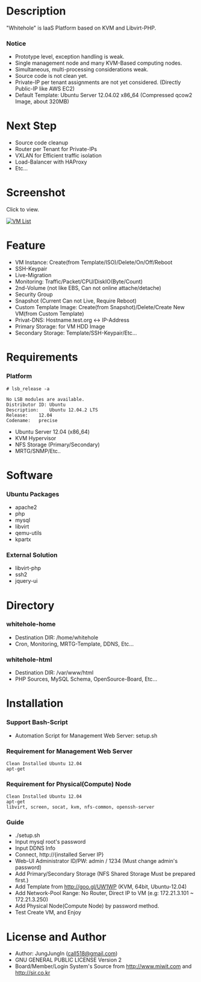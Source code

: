 Description
===========

"Whitehole" is IaaS Platform based on KVM and Libvirt-PHP.

### Notice

* Prototype level, exception handling is weak.
* Single management node and many KVM-Based computing nodes.
* Simultaneous, multi-processing considerations weak.
* Source code is not clean yet.
* Private-IP per tenant assignments are not yet considered. (Directly Public-IP like AWS EC2)
* Default Template: Ubuntu Server 12.04.02 x86_64 (Compressed qcow2 Image, about 320MB)

Next Step
=========

* Source code cleanup
* Router per Tenant for Private-IPs
* VXLAN for Efficient traffic isolation
* Load-Balancer with HAProxy
* Etc...

Screenshot
==========

Click to view.

[![VM List](https://raw.github.com/call518/whitehole/master/screenshot/screenshot-whitehole-1.PNG)](https://raw.github.com/call518/whitehole/master/screenshot/screenshot-whitehole-1.PNG)

Feature
=======

* VM Instance: Create(from Template/ISO)/Delete/On/Off/Reboot
* SSH-Keypair
* Live-Migration
* Monitoring: Traffic/Packet/CPU/DiskIO(Byte/Count)
* 2nd-Volume (not like EBS, Can not online attache/detache)
* Security Group
* Snapshot (Current Can not Live, Require Reboot)
* Custom Template Image: Create(from Snapshot)/Delete/Create New VM(from Custom Template)
* Privat-DNS: Hostname.test.org <-> IP-Address
* Primary Storage: for VM HDD Image
* Secondary Storage: Template/SSH-Keypair/Etc...


Requirements
============

### Platform

	# lsb_release -a

	No LSB modules are available.
	Distributor ID:	Ubuntu
	Description:	Ubuntu 12.04.2 LTS
	Release:	12.04
	Codename:	precise

* Ubuntu Server 12.04 (x86_64)
* KVM Hypervisor
* NFS Storage (Primary/Secondary)
* MRTG/SNMP/Etc..

Software
========

### Ubuntu Packages

* apache2
* php
* mysql
* libvirt
* qemu-utils
* kpartx

### External Solution

* libvirt-php
* ssh2
* jquery-ui

Directory
=========

### whitehole-home

* Destination DIR: /home/whitehole
* Cron, Monitoring, MRTG-Template, DDNS, Etc...

### whitehole-html

* Destination DIR: /var/www/html
* PHP Sources, MySQL Schema, OpenSource-Board, Etc...

Installation
============

### Support Bash-Script

* Automation Script for Management Web Server: setup.sh

### Requirement for Management Web Server

	Clean Installed Ubuntu 12.04
	apt-get

### Requirement for Physical(Compute) Node

	Clean Installed Ubuntu 12.04
	apt-get
	libvirt, screen, socat, kvm, nfs-common, openssh-server

### Guide

* ./setup.sh
* Input mysql root's password
* Input DDNS Info
* Connect, http://{installed Server IP}
* Web-UI Administrator ID/PW: admin / 1234 (Must change admin's password)
* Add Primary/Secondary Storage (NFS Shared Storage Must be prepared first.)
* Add Template from http://goo.gl/UW1WP (KVM, 64bit, Ubuntu-12.04)
* Add Network-Pool Range: No Router, Direct IP to VM (e.g: 172.21.3.101 ~ 172.21.3.250)
* Add Physical Node(Compute Node) by password method.
* Test Create VM, and Enjoy

License and Author
==================

* Author: JungJungIn (<call518@gmail.com>)
* GNU GENERAL PUBLIC LICENSE Version 2
* Board/Member/Login System's Source from http://www.miwit.com and http://sir.co.kr
